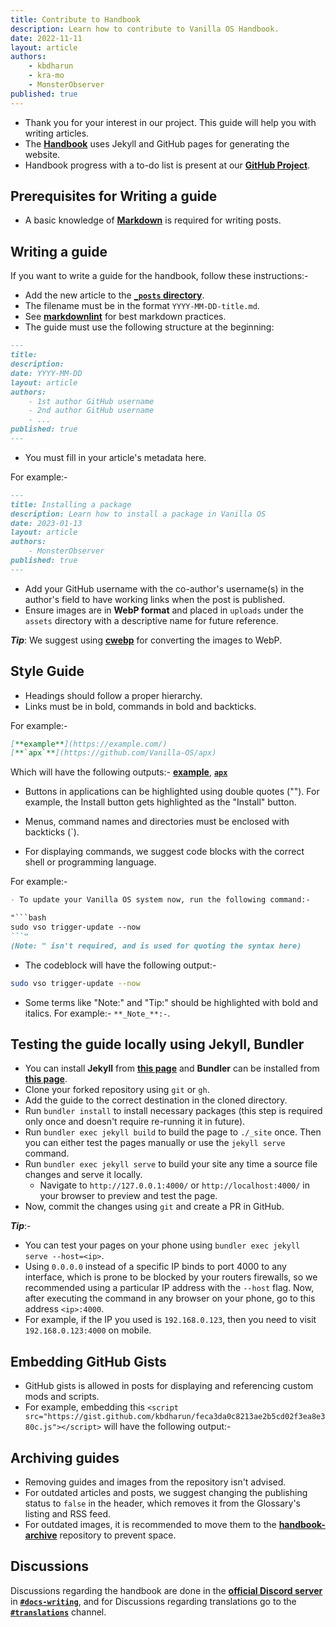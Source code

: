 ```yaml
---
title: Contribute to Handbook
description: Learn how to contribute to Vanilla OS Handbook.
date: 2022-11-11
layout: article
authors: 
    - kbdharun
    - kra-mo
    - MonsterObserver
published: true
---
```


- Thank you for your interest in our project. This guide will help you with writing articles.
- The [**Handbook**](https://github.com/Vanilla-OS/handbook) uses Jekyll and GitHub pages for generating the website.
- Handbook progress with a to-do list is present at our [**GitHub Project**](https://github.com/orgs/Vanilla-OS/projects/2).

## Prerequisites for Writing a guide

- A basic knowledge of [**Markdown**](https://www.markdownguide.org/basic-syntax/) is required for writing posts.

## Writing a guide

If you want to write a guide for the handbook, follow these instructions:-
- Add the new article to the [**`_posts` directory**](https://github.com/Vanilla-OS/handbook/tree/main/_posts).
- The filename must be in the format `YYYY-MM-DD-title.md`.
- See [**markdownlint**](https://github.com/DavidAnson/markdownlint) for best markdown practices.
- The guide must use the following structure at the beginning:

```md
---
title:
description:
date: YYYY-MM-DD
layout: article
authors: 
    - 1st author GitHub username
    - 2nd author GitHub username
    - ...
published: true
---
```
- You must fill in your article's metadata here.

For example:-

```md
---
title: Installing a package
description: Learn how to install a package in Vanilla OS
date: 2023-01-13
layout: article
authors: 
    - MonsterObserver
published: true
---
```

- Add your GitHub username with the co-author's username(s) in the author's field to have working links when the post is published.
- Ensure images are in **WebP format** and placed in `uploads` under the `assets` directory with a descriptive name for future reference.

**_Tip_**: We suggest using [**cwebp**](https://developers.google.com/speed/webp/docs/cwebp) for converting the images to WebP.

## Style Guide

- Headings should follow a proper hierarchy.
- Links must be in bold, commands in bold and backticks. 

For example:-

```md
[**example**](https://example.com/)
[**`apx`**](https://github.com/Vanilla-OS/apx)
```

Which will have the following outputs:- [**example**](https://example.com/), [**`apx`**](https://github.com/Vanilla-OS/apx)

- Buttons in applications can be highlighted using double quotes (""). For example, the Install button gets highlighted as the "Install" button.

- Menus, command names and directories must be enclosed with backticks (`).

- For displaying commands, we suggest code blocks with the correct shell or programming language.

For example:-

```md
- To update your Vanilla OS system now, run the following command:-

"```bash
sudo vso trigger-update --now
```" 
(Note: " isn't required, and is used for quoting the syntax here)
```

- The codeblock will have the following output:-

```bash
sudo vso trigger-update --now
```

- Some terms like "Note:" and "Tip:" should be highlighted with bold and italics. For example:- `**_Note_**:-`.

## Testing the guide locally using Jekyll, Bundler

- You can install **Jekyll** from [**this page**](https://jekyllrb.com/docs/installation/) and **Bundler** can be installed from [**this page**](https://bundler.io).
- Clone your forked repository using `git` or `gh`.
- Add the guide to the correct destination in the cloned directory.
- Run `bundler install` to install necessary packages (this step is required only once and doesn't require re-running it in future).
- Run `bundler exec jekyll build` to build the page to `./_site` once. Then you can either test the pages manually or use the `jekyll serve` command.
- Run `bundler exec jekyll serve` to build your site any time a source file changes and serve it locally.
  - Navigate to `http://127.0.0.1:4000/` or `http://localhost:4000/` in your browser to preview and test the page.
- Now, commit the changes using `git` and create a PR in GitHub.

**_Tip_**:-
- You can test your pages on your phone using `bundler exec jekyll serve --host=<ip>`. 
- Using `0.0.0.0` instead of a specific IP binds to port 4000 to any interface, which is prone to be blocked by your routers firewalls, so we recommended using a particular IP address with the `--host` flag. Now, after executing the command in any browser on your phone, go to this address `<ip>:4000`.
- For example, if the IP you used is `192.168.0.123`, then you need to visit `192.168.0.123:4000` on mobile.

## Embedding GitHub Gists

- GitHub gists is allowed in posts for displaying and referencing custom mods and scripts.
- For example, embedding this `<script src="https://gist.github.com/kbdharun/feca3da0c8213ae2b5cd02f3ea8e380c.js"></script>` will have the following output:-

<script src="https://gist.github.com/kbdharun/feca3da0c8213ae2b5cd02f3ea8e380c.js"></script>

## Archiving guides

- Removing guides and images from the repository isn't advised.
- For outdated articles and posts, we suggest changing the publishing status to `false` in the header, which removes it from the Glossary's listing and RSS feed.
- For outdated images, it is recommended to move them to the [**handbook-archive**](https://github.com/Vanilla-OS/handbook-archive) repository to prevent space. 

## Discussions

Discussions regarding the handbook are done in the [**official Discord server**](https://discord.gg/3cD2Q7Ht3S) in [**`#docs-writing`**](https://discord.com/channels/1023243680829681704/1035287786330263703), and for Discussions regarding translations go to the [**`#translations`**](https://discord.com/channels/1023243680829681704/1037028192583692358) channel.
